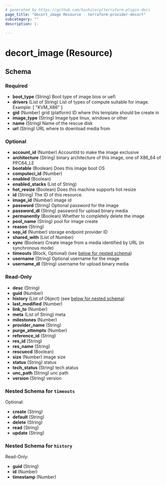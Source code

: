 ```yaml
---
# generated by https://github.com/hashicorp/terraform-plugin-docs
page_title: "decort_image Resource - terraform-provider-decort"
subcategory: ""
description: |-
  
---
```


# decort_image (Resource)





<!-- schema generated by tfplugindocs -->
## Schema

### Required

- **boot_type** (String) Boot type of image bios or uefi
- **drivers** (List of String) List of types of compute suitable for image. Example: [ "KVM_X86" ]
- **gid** (Number) grid (platform) ID where this template should be create in
- **image_type** (String) Image type linux, windows or other
- **name** (String) Name of the rescue disk
- **url** (String) URL where to download media from

### Optional

- **account_id** (Number) AccountId to make the image exclusive
- **architecture** (String) binary architecture of this image, one of X86_64 of PPC64_LE
- **bootable** (Boolean) Does this image boot OS
- **computeci_id** (Number)
- **enabled** (Boolean)
- **enabled_stacks** (List of String)
- **hot_resize** (Boolean) Does this machine supports hot resize
- **id** (String) The ID of this resource.
- **image_id** (Number) image id
- **password** (String) Optional password for the image
- **password_dl** (String) password for upload binary media
- **permanently** (Boolean) Whether to completely delete the image
- **pool_name** (String) pool for image create
- **reason** (String)
- **sep_id** (Number) storage endpoint provider ID
- **shared_with** (List of Number)
- **sync** (Boolean) Create image from a media identified by URL (in synchronous mode)
- **timeouts** (Block, Optional) (see [below for nested schema](#nestedblock--timeouts))
- **username** (String) Optional username for the image
- **username_dl** (String) username for upload binary media

### Read-Only

- **desc** (String)
- **guid** (Number)
- **history** (List of Object) (see [below for nested schema](#nestedatt--history))
- **last_modified** (Number)
- **link_to** (Number)
- **meta** (List of String) meta
- **milestones** (Number)
- **provider_name** (String)
- **purge_attempts** (Number)
- **reference_id** (String)
- **res_id** (String)
- **res_name** (String)
- **rescuecd** (Boolean)
- **size** (Number) image size
- **status** (String) status
- **tech_status** (String) tech atatus
- **unc_path** (String) unc path
- **version** (String) version

<a id="nestedblock--timeouts"></a>
### Nested Schema for `timeouts`

Optional:

- **create** (String)
- **default** (String)
- **delete** (String)
- **read** (String)
- **update** (String)


<a id="nestedatt--history"></a>
### Nested Schema for `history`

Read-Only:

- **guid** (String)
- **id** (Number)
- **timestamp** (Number)


